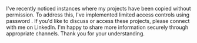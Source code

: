 I've recently noticed instances where my projects have been copied without permission. To address this, I've implemented limited access controls using password . 
If you'd like to discuss or access these projects, please connect with me on LinkedIn. I'm happy to share more information securely through appropriate channels. Thank you for your understanding.
